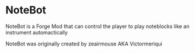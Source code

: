 # NoteBot

NoteBot is a Forge Mod that can control the player to play noteblocks like an instrument automactically

NoteBot was originally created by zeairmouse AKA Victormeriqui
